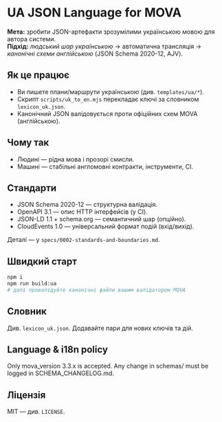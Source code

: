 # UA JSON Language for MOVA

**Мета:** зробити JSON-артефакти зрозумілими українською мовою для автора системи.  
**Підхід:** *людський шар українською* → автоматична трансляція → *канонічні схеми англійською* (JSON Schema 2020-12, AJV).

## Як це працює
- Ви пишете плани/маршрути українською (див. `templates/ua/*`).
- Скрипт `scripts/uk_to_en.mjs` перекладає ключі за словником `lexicon_uk.json`.
- Канонічний JSON валідовується проти офіційних схем MOVA (англійською).

## Чому так
- Людині — рідна мова і прозорі смисли.
- Машині — стабільні англомовні контракти, інструменти, CI.

## Стандарти
- JSON Schema 2020-12 — структурна валідація.
- OpenAPI 3.1 — опис HTTP інтерфейсів (у CI).
- JSON-LD 1.1 + schema.org — семантичний шар (опційно).
- CloudEvents 1.0 — універсальний формат подій (вхід/вихід).

Деталі — у `specs/0002-standards-and-boundaries.md`.

## Швидкий старт
```bash
npm i
npm run build:ua
# далі провалідуйте канонічні файли вашим валідатором MOVA
```

## Словник

Див. `lexicon_uk.json`. Додавайте пари для нових ключів та дій.

## Language & i18n policy

Only mova_version 3.3.x is accepted.
Any change in schemas/ must be logged in SCHEMA_CHANGELOG.md.

## Ліцензія

MIT — див. `LICENSE`.
